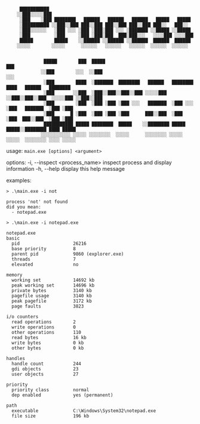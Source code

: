 ﻿```
     ███████████                                                                                  
    ░░███░░░░░███                                                                                 
     ░███    ░███ ████████   ██████   ██████   ██████   █████   █████                             
     ░██████████ ░░███░░███ ███░░███ ███░░███ ███░░███ ███░░   ███░░                              
     ░███░░░░░░   ░███ ░░░ ░███ ░███░███ ░░░ ░███████ ░░█████ ░░█████                             
     ░███         ░███     ░███ ░███░███  ███░███░░░   ░░░░███ ░░░░███                            
     █████        █████    ░░██████ ░░██████ ░░██████  ██████  ██████                             
    ░░░░░        ░░░░░      ░░░░░░   ░░░░░░   ░░░░░░  ░░░░░░  ░░░░░░                              
                                                                         
                                                                                                   
              █████        ███  █████                                    ███                      
             ░░███        ░░░  ░░███                                    ░░░                       
              ░███        ████  ░███████  ████████   ██████   ████████  ████   ██████   ████████  
              ░███       ░░███  ░███░░███░░███░░███ ░░░░░███ ░░███░░███░░███  ░░░░░███ ░░███░░███ 
              ░███        ░███  ░███ ░███ ░███ ░░░   ███████  ░███ ░░░  ░███   ███████  ░███ ░███ 
              ░███      █ ░███  ░███ ░███ ░███      ███░░███  ░███      ░███  ███░░███  ░███ ░███ 
              ███████████ █████ ████████  █████    ░░████████ █████     █████░░████████ ████ █████
             ░░░░░░░░░░░ ░░░░░ ░░░░░░░░  ░░░░░      ░░░░░░░░ ░░░░░     ░░░░░  ░░░░░░░░ ░░░░ ░░░░░  
```

usage: `main.exe [options] <argument>`

options:
  -i, --inspect <process_name>    inspect process and display information
  -h, --help                      display this help message

examples:

```
> .\main.exe -i not

process 'not' not found
did you mean:
  - notepad.exe

> .\main.exe -i notepad.exe

notepad.exe
basic
  pid                    26216
  base priority          8
  parent pid             9860 (explorer.exe)
  threads                7
  elevated               no

memory
  working set            14692 kb
  peak working set       14696 kb
  private bytes          3140 kb
  pagefile usage         3140 kb
  peak pagefile          3172 kb
  page faults            3823

i/o counters
  read operations        2
  write operations       0
  other operations       110
  read bytes             16 kb
  write bytes            0 kb
  other bytes            0 kb

handles
  handle count           244
  gdi objects            23
  user objects           27

priority
  priority class         normal
  dep enabled            yes (permanent)

path
  executable             C:\Windows\System32\notepad.exe
  file size              196 kb
 ```